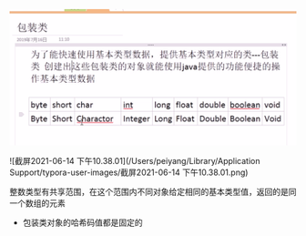 ![截屏2021-06-14 下午10.27.26](https://raw.githubusercontent.com/DataDevLPY/TyporaPicStore/main/Picture202111220026746.png?token=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)

![截屏2021-06-14 下午10.38.01](/Users/peiyang/Library/Application Support/typora-user-images/截屏2021-06-14 下午10.38.01.png)

整数类型有共享范围，在这个范围内不同对象给定相同的基本类型值，返回的是同一个数组的元素



* 包装类对象的哈希码值都是固定的



















